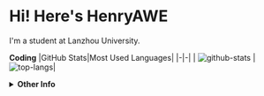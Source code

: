 # Hi! Here's HenryAWE
I'm a student at Lanzhou University.

**Coding**
|GitHub Stats|Most Used Languages|
|-|-|
| ![github-stats](https://github-readme-stats.vercel.app/api?username=HenryAWE&count_private=true) | ![top-langs](https://github-readme-stats.vercel.app/api/top-langs/?username=HenryAWE)|

<details>
  <summary><b>Other Info</b></summary>

- [My Bilibili](https://space.bilibili.com/23931748)
- [gamedev.net](https://www.gamedev.net/henryawe/)

</details>
